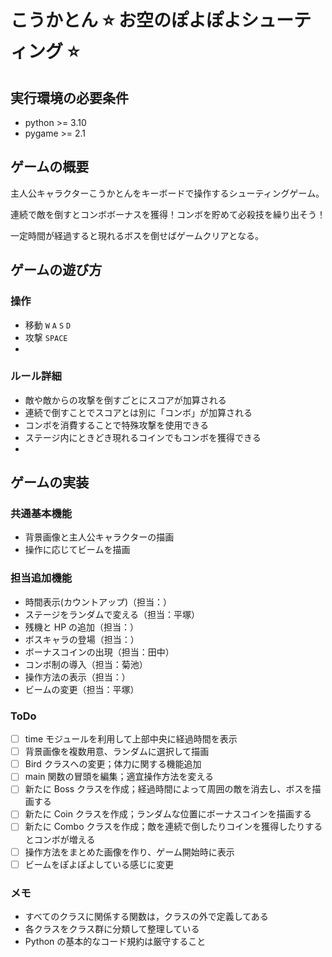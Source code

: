 # こうかとん ⭐ お空のぽよぽよシューティング ⭐

## 実行環境の必要条件

- python >= 3.10
- pygame >= 2.1

## ゲームの概要

主人公キャラクターこうかとんをキーボードで操作するシューティングゲーム。

連続で敵を倒すとコンボボーナスを獲得！コンボを貯めて必殺技を繰り出そう！

一定時間が経過すると現れるボスを倒せばゲームクリアとなる。

## ゲームの遊び方

### 操作

- 移動 `W` `A` `S` `D`
- 攻撃 `SPACE`
-

### ルール詳細

- 敵や敵からの攻撃を倒すごとにスコアが加算される
- 連続で倒すことでスコアとは別に「コンボ」が加算される
- コンボを消費することで特殊攻撃を使用できる
- ステージ内にときどき現れるコインでもコンボを獲得できる
-

## ゲームの実装

### 共通基本機能

- 背景画像と主人公キャラクターの描画
- 操作に応じてビームを描画

### 担当追加機能

- 時間表示(カウントアップ)（担当：）
- ステージをランダムで変える（担当：平塚）
- 残機と HP の追加（担当：）
- ボスキャラの登場（担当：）
- ボーナスコインの出現（担当：田中）
- コンボ制の導入（担当：菊池）
- 操作方法の表示（担当：）
- ビームの変更（担当：平塚）

### ToDo

- [ ] time モジュールを利用して上部中央に経過時間を表示
- [ ] 背景画像を複数用意、ランダムに選択して描画
- [ ] Bird クラスへの変更；体力に関する機能追加
- [ ] main 関数の冒頭を編集；適宜操作方法を変える
- [ ] 新たに Boss クラスを作成；経過時間によって周囲の敵を消去し、ボスを描画する
- [ ] 新たに Coin クラスを作成；ランダムな位置にボーナスコインを描画する
- [ ] 新たに Combo クラスを作成；敵を連続で倒したりコインを獲得したりするとコンボが増える
- [ ] 操作方法をまとめた画像を作り、ゲーム開始時に表示
- [ ] ビームをぽよぽよしている感じに変更

### メモ

- すべてのクラスに関係する関数は，クラスの外で定義してある
- 各クラスをクラス群に分類して整理している
- Python の基本的なコード規約は厳守すること
